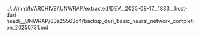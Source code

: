 ../..//mnt/h/ARCHIVE/.UNWRAP/extracted/DEV__2025-08-17__1833__host-duri-head/__UNWRAP/83a25563c4/backup_duri_basic_neural_network_completion_20250731.md